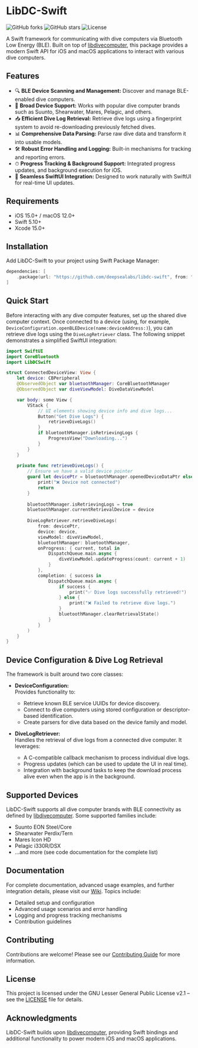 # LibDC-Swift

![GitHub forks](https://img.shields.io/github/forks/deepsealabs/libdc-swift?style=social)
![GitHub stars](https://img.shields.io/github/stars/deepsealabs/libdc-swift?style=social)
![License](https://img.shields.io/github/license/deepsealabs/libdc-swift)

A Swift framework for communicating with dive computers via Bluetooth Low Energy (BLE). Built on top of [libdivecomputer](https://www.libdivecomputer.org/), this package provides a modern Swift API for iOS and macOS applications to interact with various dive computers.

## Features

- 🔍 **BLE Device Scanning and Management:** Discover and manage BLE-enabled dive computers.
- 📱 **Broad Device Support:** Works with popular dive computer brands such as Suunto, Shearwater, Mares, Pelagic, and others.
- 📥 **Efficient Dive Log Retrieval:** Retrieve dive logs using a fingerprint system to avoid re-downloading previously fetched dives.
- 📊 **Comprehensive Data Parsing:** Parse raw dive data and transform it into usable models.
- 🛠 **Robust Error Handling and Logging:** Built-in mechanisms for tracking and reporting errors.
- ⏱ **Progress Tracking & Background Support:** Integrated progress updates, and background execution for iOS.
- 🔄 **Seamless SwiftUI Integration:** Designed to work naturally with SwiftUI for real-time UI updates.

## Requirements

- iOS 15.0+ / macOS 12.0+
- Swift 5.10+
- Xcode 15.0+

## Installation

Add LibDC-Swift to your project using Swift Package Manager:

```swift
dependencies: [
    .package(url: "https://github.com/deepsealabs/libdc-swift", from: "1.3.0")
]
```

## Quick Start

Before interacting with any dive computer features, set up the shared dive computer context. Once connected to a device (using, for example, `DeviceConfiguration.openBLEDevice(name:deviceAddress:)`), you can retrieve dive logs using the `DiveLogRetriever` class. The following snippet demonstrates a simplified SwiftUI integration:

```swift
import SwiftUI
import CoreBluetooth
import LibDCSwift

struct ConnectedDeviceView: View {
    let device: CBPeripheral
    @ObservedObject var bluetoothManager: CoreBluetoothManager
    @ObservedObject var diveViewModel: DiveDataViewModel

    var body: some View {
        VStack {
            // UI elements showing device info and dive logs...
            Button("Get Dive Logs") {
                retrieveDiveLogs()
            }
            if bluetoothManager.isRetrievingLogs {
                ProgressView("Downloading...")
            }
        }
    }
    
    private func retrieveDiveLogs() {
        // Ensure we have a valid device pointer
        guard let devicePtr = bluetoothManager.openedDeviceDataPtr else {
            print("❌ Device not connected")
            return
        }
        
        bluetoothManager.isRetrievingLogs = true
        bluetoothManager.currentRetrievalDevice = device
        
        DiveLogRetriever.retrieveDiveLogs(
            from: devicePtr,
            device: device,
            viewModel: diveViewModel,
            bluetoothManager: bluetoothManager,
            onProgress: { current, total in
                DispatchQueue.main.async {
                    diveViewModel.updateProgress(count: current + 1)
                }
            },
            completion: { success in
                DispatchQueue.main.async {
                    if success {
                        print("✅ Dive logs successfully retrieved!")
                    } else {
                        print("❌ Failed to retrieve dive logs.")
                    }
                    bluetoothManager.clearRetrievalState()
                }
            }
        )
    }
}
```

## Device Configuration & Dive Log Retrieval

The framework is built around two core classes:

- **DeviceConfiguration:**  
  Provides functionality to:
  - Retrieve known BLE service UUIDs for device discovery.
  - Connect to dive computers using stored configuration or descriptor-based identification.
  - Create parsers for dive data based on the device family and model.

- **DiveLogRetriever:**  
  Handles the retrieval of dive logs from a connected dive computer. It leverages:
  - A C-compatible callback mechanism to process individual dive logs.
  - Progress updates (which can be used to update the UI in real time).
  - Integration with background tasks to keep the download process alive even when the app is in the background.

## Supported Devices

LibDC-Swift supports all dive computer brands with BLE connectivity as defined by [libdivecomputer](https://www.libdivecomputer.org/). Some supported families include:

- Suunto EON Steel/Core
- Shearwater Perdix/Tern
- Mares Icon HD
- Pelagic i330R/DSX
- ...and more (see code documentation for the complete list)

## Documentation

For complete documentation, advanced usage examples, and further integration details, please visit our [Wiki](https://github.com/deepsealabs/libdc-swift/wiki). Topics include:

- Detailed setup and configuration
- Advanced usage scenarios and error handling
- Logging and progress tracking mechanisms
- Contribution guidelines

## Contributing

Contributions are welcome! Please see our [Contributing Guide](CONTRIBUTING.md) for more information.

## License

This project is licensed under the GNU Lesser General Public License v2.1 – see the [LICENSE](LICENSE) file for details.

## Acknowledgments

LibDC-Swift builds upon [libdivecomputer](https://www.libdivecomputer.org/), providing Swift bindings and additional functionality to power modern iOS and macOS applications.
